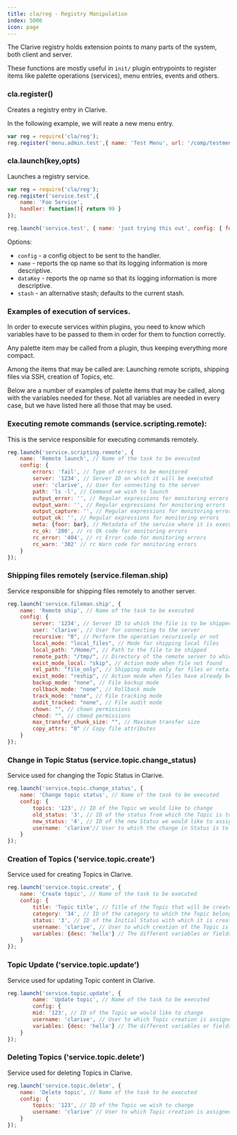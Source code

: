 ```yaml
---
title: cla/reg - Registry Manipulation
index: 5000
icon: page
---
```


The Clarive registry holds extension points to many parts of the system, both client and server.

These functions are mostly useful in `init/` plugin entrypoints to register items like palette operations (services),
menu entries, events and others.

### cla.register()

Creates a registry entry in Clarive.

In the following example, we will reate a new menu entry.

```javascript
var reg = require('cla/reg');
reg.register('menu.admin.test',{ name: 'Test Menu', url: '/comp/testmenu.js' });
```

### cla.launch(key,opts)

Launches a registry service.

```javascript
var reg = require('cla/reg');
reg.register('service.test',{
    name: 'Foo Service',
    handler: function(){ return 99 }
});

reg.launch('service.test', { name: 'just trying this out', config: { foo: 'bar' } });
```

Options:

- `config` - a config object to be sent to the handler.
- `name` - reports the op name so that its logging information is more descriptive.
- `dataKey` - reports the op name so that its logging information is more descriptive.
- `stash` - an alternative stash; defaults to the current stash.

### Examples of execution of services.

In order to execute services within plugins, you need to know which variables have to be passed to them in order for
them to function correctly.

Any palette item may be called from a plugin, thus keeping everything more compact.

Among the items that may be called are: Launching remote scripts, shipping files via SSH, creation of Topics, etc.

Below are a number of examples of palette items that may be called, along with the variables needed for these. Not all
variables are needed in every case, but we have listed here all those that may be used.

### Executing remote commands (service.scripting.remote):

This is the service responsible for executing commands remotely.

```javascript
reg.launch('service.scripting.remote', {
    name: 'Remote launch', // Name of the task to be executed
    config: {
        errors: 'fail', // Type of errors to be monitored
        server: '1234', // Server ID on which it will be executed
        user: 'clarive', // User for connecting to the server
        path: 'ls -l', // Command we wish to launch
        output_error: '', // Regular expressions for monitoring errors
        output_warn: '', // Regular expressions for monitoring errors
        output_capture: '', // Regular expressions for monitoring errors
        output_ok: '', // Regular expressions for monitoring errors
        meta: {foor: bar}, // Metadata of the service where it is executed
        rc_ok: '200', // rc Ok code for monitoring errors
        rc_error: '404', // rc Error code for monitoring errors
        rc_warn: '302' // rc Warn code for monitoring errors
    }
});
```

### Shipping files remotely (service.fileman.ship)

Service responsible for shipping files remotely to another server.

```javascript
reg.launch('service.fileman.ship', {
    name: 'Remote ship', // Name of the task to be executed
    config: {
        server: '1234', // Server ID to which the file is to be shipped
        user: 'clarive', // User for connecting to the server
        recursive: "0", // Perform the operation recursively or not
        local_mode: "local_files", // Mode for shipping local files
        local_path: "/Home/", // Path to the file to be shipped
        remote_path: "/tmp/", // Directory of the remote server to which we would like to ship the file
        exist_mode_local: "skip", // Action mode when file not found
        rel_path: "file_only", // Shipping mode only for files or retaining the job path
        exist_mode: "reship", // Action mode when files have already been shipped by the job
        backup_mode: "none", // File backup mode
        rollback_mode: "none", // Rollback mode
        track_mode: "none", // File tracking mode
        audit_tracked: "none", // File audit mode
        chown: "", // chown permissions
        chmod: "", // chmod permissions
        max_transfer_chunk_size: "", // Maximum transfer size
        copy_attrs: "0" // Copy file attributes
    }
});
```

### Change in Topic Status (service.topic.change_status)

Service used for changing the Topic Status in Clarive.

```javascript
reg.launch('service.topic.change_status', {
    name: 'Change topic status', // Name of the task to be executed
    config: {
        topics: '123', // ID of the Topic we would like to change
        old_status: '3', // ID of the status from which the Topic is to be changed
        new_status: '4', // ID of the new Status we would like to assign to the Topic
        username: 'clarive'// User to which the change in Status is to be assigned
    }
});
```

### Creation of Topics ('service.topic.create')

Service used for creating Topics in Clarive.

```javascript
reg.launch('service.topic.create', {
    name: 'Create topic', // Name of the task to be executed
    config: {
        title: 'Topic title', // Title of the Topic that will be created
        category: '34', // ID of the category to which the Topic belongs
        status: '3', // ID of the Initial Status with which it is created
        username: 'clarive', // User to which creation of the Topic is assigned
        variables: {desc: 'hello'} // The different variables or fields inherent to the Topic to be created
    }
});
```

### Topic Update ('service.topic.update')

Service used for updating Topic content in Clarive.

```javascript
reg.launch('service.topic.update', {
        name: 'Update topic', // Name of the task to be executed
        config: {
        mid: '123', // ID of the Topic we would like to change
        username: 'clarive', // User to which Topic creation is assigned
        variables: {desc: 'hello'} // The different variables or fields inherent to the Topic to be updated
    }
});
```

### Deleting Topics ('service.topic.delete')

Service used for deleting Topics in Clarive.

```javascript
reg.launch('service.topic.delete', {
    name: 'Delete topic', // Name of the task to be executed
    config: {
        topics: '123', // ID of the Topic we wish to change
        username: 'clarive' // User to which Topic creation is assigned
    }
});
```
